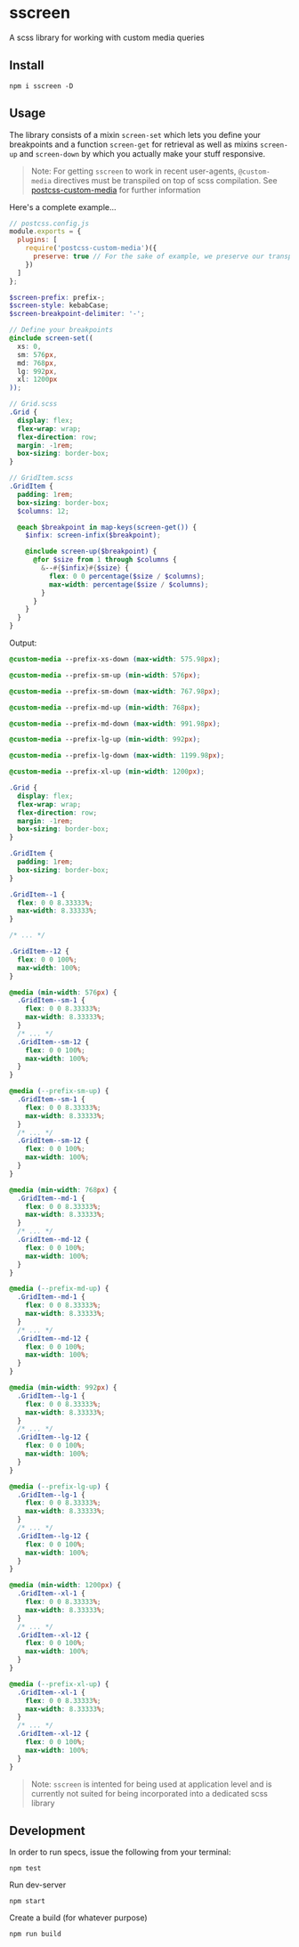 # sscreen

A scss library for working with custom media queries


## Install

```cli
npm i sscreen -D
```

## Usage

The library consists of a mixin `screen-set` which lets you define your breakpoints and a function `screen-get` for retrieval as well as mixins `screen-up` and `screen-down` by which you actually make your stuff responsive.

> Note: For getting `sscreen` to work in recent user-agents, `@custom-media` directives must be transpiled on top of scss compilation. See [postcss-custom-media](https://github.com/postcss/postcss-custom-media) for further information


Here's a complete example...

```js
// postcss.config.js
module.exports = {
  plugins: [
    require('postcss-custom-media')({
      preserve: true // For the sake of example, we preserve our transpiled @custom-media rules
    })
  ]
};
```

```scss
$screen-prefix: prefix-;
$screen-style: kebabCase;
$screen-breakpoint-delimiter: '-';

// Define your breakpoints
@include screen-set((
  xs: 0,
  sm: 576px,
  md: 768px,
  lg: 992px,
  xl: 1200px
));
```

```scss
// Grid.scss
.Grid {
  display: flex;
  flex-wrap: wrap;
  flex-direction: row;
  margin: -1rem;
  box-sizing: border-box;
}
```

```scss
// GridItem.scss
.GridItem {
  padding: 1rem;
  box-sizing: border-box;
  $columns: 12;

  @each $breakpoint in map-keys(screen-get()) {
    $infix: screen-infix($breakpoint);

    @include screen-up($breakpoint) {
      @for $size from 1 through $columns {
        &--#{$infix}#{$size} {
          flex: 0 0 percentage($size / $columns);
          max-width: percentage($size / $columns);
        }
      }
    }
  }
}
```

Output:

```css
@custom-media --prefix-xs-down (max-width: 575.98px);

@custom-media --prefix-sm-up (min-width: 576px);

@custom-media --prefix-sm-down (max-width: 767.98px);

@custom-media --prefix-md-up (min-width: 768px);

@custom-media --prefix-md-down (max-width: 991.98px);

@custom-media --prefix-lg-up (min-width: 992px);

@custom-media --prefix-lg-down (max-width: 1199.98px);

@custom-media --prefix-xl-up (min-width: 1200px);

.Grid {
  display: flex;
  flex-wrap: wrap;
  flex-direction: row;
  margin: -1rem;
  box-sizing: border-box;
}

.GridItem {
  padding: 1rem;
  box-sizing: border-box;
}

.GridItem--1 {
  flex: 0 0 8.33333%;
  max-width: 8.33333%;
}

/* ... */

.GridItem--12 {
  flex: 0 0 100%;
  max-width: 100%;
}

@media (min-width: 576px) {
  .GridItem--sm-1 {
    flex: 0 0 8.33333%;
    max-width: 8.33333%;
  }
  /* ... */
  .GridItem--sm-12 {
    flex: 0 0 100%;
    max-width: 100%;
  }
}

@media (--prefix-sm-up) {
  .GridItem--sm-1 {
    flex: 0 0 8.33333%;
    max-width: 8.33333%;
  }
  /* ... */
  .GridItem--sm-12 {
    flex: 0 0 100%;
    max-width: 100%;
  }
}

@media (min-width: 768px) {
  .GridItem--md-1 {
    flex: 0 0 8.33333%;
    max-width: 8.33333%;
  }
  /* ... */
  .GridItem--md-12 {
    flex: 0 0 100%;
    max-width: 100%;
  }
}

@media (--prefix-md-up) {
  .GridItem--md-1 {
    flex: 0 0 8.33333%;
    max-width: 8.33333%;
  }
  /* ... */
  .GridItem--md-12 {
    flex: 0 0 100%;
    max-width: 100%;
  }
}

@media (min-width: 992px) {
  .GridItem--lg-1 {
    flex: 0 0 8.33333%;
    max-width: 8.33333%;
  }
  /* ... */
  .GridItem--lg-12 {
    flex: 0 0 100%;
    max-width: 100%;
  }
}

@media (--prefix-lg-up) {
  .GridItem--lg-1 {
    flex: 0 0 8.33333%;
    max-width: 8.33333%;
  }
  /* ... */
  .GridItem--lg-12 {
    flex: 0 0 100%;
    max-width: 100%;
  }
}

@media (min-width: 1200px) {
  .GridItem--xl-1 {
    flex: 0 0 8.33333%;
    max-width: 8.33333%;
  }
  /* ... */
  .GridItem--xl-12 {
    flex: 0 0 100%;
    max-width: 100%;
  }
}

@media (--prefix-xl-up) {
  .GridItem--xl-1 {
    flex: 0 0 8.33333%;
    max-width: 8.33333%;
  }
  /* ... */
  .GridItem--xl-12 {
    flex: 0 0 100%;
    max-width: 100%;
  }
}


```

> Note: `sscreen` is intented for being used at application level and is currently not suited for being incorporated into a dedicated scss library

## Development

In order to run specs, issue the following from your terminal:

```cli
npm test
```

Run dev-server

```cli
npm start
```

Create a build (for whatever purpose)

```cli
npm run build
```
